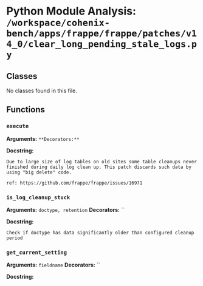 # Python Module Analysis: `/workspace/cohenix-bench/apps/frappe/frappe/patches/v14_0/clear_long_pending_stale_logs.py`

## Classes

No classes found in this file.


## Functions

### `execute`
**Arguments:** ``
**Decorators:** ``

**Docstring:**
```
Due to large size of log tables on old sites some table cleanups never finished during daily log clean up. This patch discards such data by using "big delete" code.

ref: https://github.com/frappe/frappe/issues/16971
```
### `is_log_cleanup_stuck`
**Arguments:** `doctype, retention`
**Decorators:** ``

**Docstring:**
```
Check if doctype has data significantly older than configured cleanup period
```
### `get_current_setting`
**Arguments:** `fieldname`
**Decorators:** ``

**Docstring:**
```

```

